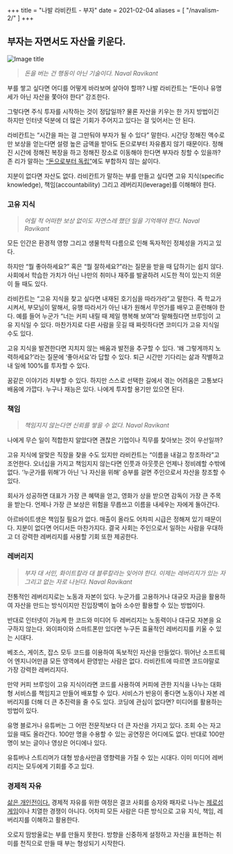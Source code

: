 +++
title = "나발 라비칸트 - 부자"
date = 2021-02-04
aliases = [
    "/navalism-2/"
]
+++

## 부자는 자면서도 자산을 키운다.

![Image title](https://bear-images.sfo2.cdn.digitaloceanspaces.com/kang-1662213764.webp)

> _돈을 버는 건 행동이 아닌 기술이다.
> Naval Ravikant_

부를 쌓고 싶다면 어디를 어떻게 바라보며 살아야 할까? 나발 라비칸트는 “돈이나 유명세가 아닌 자산을 쫓아야 한다” 강조한다.

그렇다면 주식 투자를 시작하는 것이 정답일까? 물론 자산을 키우는 한 가지 방법이긴 하지만 인터넷 덕분에 더 많은 기회가 주어지고 있다는 걸 잊어서는 안 된다.

라비칸트는 “시간을 파는 걸 그만둬야 부자가 될 수 있다” 말한다. 시간당 정해진 액수로만 보상을 얻는다면 설령 높은 금액을 받아도 돈으로부터 자유롭지 않기 때문이다. 정해진 시간에 정해진 복장을 하고 정해진 장소로 이동해야 한다면 부자라 칭할 수 있을까? 존 리가 말하는 [“돈으로부터 독립”](http://www.hkbs.co.kr/news/articleView.html?idxno=579420)에도 부합하지 않는 삶이다.

지분이 없다면 자산도 없다. 라비칸트가 말하는 부를 만들고 싶다면 고유 지식(specific knowledge), 책임(accountability) 그리고 레버리지(leverage)를 이해해야 한다.

### 고유 지식

> _어릴 적 어떠한 보상 없이도 자연스레 했던 일을 기억해야 한다.
> Naval Ravikant_

모든 인간은 환경적 영향 그리고 생물학적 다름으로 인해 독자적인 정체성을 가지고 있다.

하지만 “뭘 좋아하세요?” 혹은 “뭘 잘하세요?”라는 질문을 받을 때 답하기는 쉽지 않다. 사회에서 학습한 가치가 아닌 나만의 취미나 재주를 발굴하려 시도한 적이 있는지 의문이 들 때도 있다.

라비칸트는 “고유 지식을 찾고 싶다면 내재된 호기심을 따라가라”고 말한다. 즉 학교가 시켜서, 부모님이 말해서, 유행 따라서가 아닌 내가 원해서 무언가를 배우고 훈련해야 한다. 예를 들어 누군가 “너는 커피 내릴 때 제일 행복해 보여”라 말해줬다면 브루잉이 고유 지식일 수 있다. 마찬가지로 다른 사람을 웃길 때 짜릿하다면 코미디가 고유 지식일 수도 있다.

고유 지식을 발견한다면 지치지 않는 배움과 발전을 추구할 수 있다. ‘왜 그렇게까지 노력하세요?’라는 질문에 ‘좋아서요’라 답할 수 있다. 퇴근 시간만 기다리는 삶과 작별하고 내 일에 100%를 투자할 수 있다.

꿈같은 이야기라 치부할 수 있다. 하지만 스스로 선택한 길에서 겪는 어려움은 고통보다 배움에 가깝다. 누구나 재능은 있다. 나에게 투자할 용기만 있으면 된다.

### 책임

> _책임지지 않는다면 신뢰를 쌓을 수 없다.
> Naval Ravikant_

나에게 무슨 일이 적합한지 알았다면 괜찮은 기업이나 직무를 찾아보는 것이 우선일까?

고유 지식에 알맞은 직장을 찾을 수도 있지만 라비칸트는 “이름을 내걸고 창조하라”고 조언한다. 오너십을 가지고 책임지지 않는다면 인풋과 아웃풋은 언제나 정비례할 수밖에 없다. ‘누군가를 위해’가 아닌 ‘나 자신을 위해’ 승부를 걸면 주인으로서 자산을 창조할 수 있다.

회사가 성공하면 대표가 가장 큰 혜택을 얻고, 영화가 상을 받으면 감독이 가장 큰 주목을 받는다. 언제나 가장 큰 보상은 위험을 무릅쓰고 이름을 내세우는 자에게 돌아간다.

아르바이트생은 책임질 필요가 없다. 매출이 올라도 어차피 시급은 정해져 있기 때문이다. 지분이 없다면 어디서든 마찬가지다. 결국 사회는 주인으로서 일하는 사람을 우대하고 더 강력한 레버리지를 사용할 기회 또한 제공한다.

### 레버리지

> _부자 대 서민, 화이트칼라 대 블루칼라는 잊어야 한다. 이제는 레버리지가 있는 자 그리고 없는 자로 나뉜다.
> Naval Ravikant_

전통적인 레버리지로는 노동과 자본이 있다. 누군가를 고용하거나 대규모 자금을 활용하여 자산을 만드는 방식이지만 진입장벽이 높아 소수만 활용할 수 있는 방법이다.

반대로 인터넷이 가능케 한 코드와 미디어 두 레버리지는 노동력이나 대규모 자본을 요구하지 않는다. 와이파이와 스마트폰만 있다면 누구든 효율적인 레버리지를 키울 수 있는 시대다.

베조스, 게이츠, 잡스 모두 코드를 이용하여 독보적인 자산을 만들었다. 뛰어난 소프트웨어 엔지니어만큼 모든 영역에서 환영받는 사람은 없다. 라비칸트에 따르면 코드야말로 가장 강력한 레버리지다.

만약 커피 브루잉이 고유 지식이라면 코드를 사용하여 커피에 관한 지식을 나누는 대화형 서비스를 책임지고 만들어 배포할 수 있다. 서비스가 반응이 좋다면 노동이나 자본 레버리지를 더해 더 큰 추진력을 줄 수도 있다. 코딩에 관심이 없다면? 미디어를 활용하는 방법이 있다.

유명 블로거나 유튜버는 그 어떤 전문직보다 더 큰 자산을 가지고 있다. 조회 수는 자고 있을 때도 올라간다. 100만 명을 수용할 수 있는 공연장은 어디에도 없다. 반대로 100만 명이 보는 글이나 영상은 어디에나 있다.

유튜버나 스트리머가 대형 방송사만큼 영향력을 가질 수 있는 시대다. 이미 미디어 레버리지는 모두에게 기회를 주고 있다.

### 경제적 자유

[삶은 개인전이다.](https://twitter.com/naval/status/806034795658522624) 경제적 자유를 위한 여정은 결코 사회를 승자와 패자로 나누는 [제로섬 게임](https://ko.wikipedia.org/wiki/%EC%A0%9C%EB%A1%9C%EC%84%AC_%EA%B2%8C%EC%9E%84#:\~:text=%EC%A0%9C%EB%A1%9C%20%EC%84%AC(zero%2Dsum),%EB%98%90%EB%8A%94%20%EA%B7%B8%20%EC%83%81%ED%83%9C%EB%A5%BC%20%EB%A7%90%ED%95%9C%EB%8B%A4.)이나 치열한 경쟁이 아니다. 어차피 모든 사람은 다른 방식으로 고유 지식, 책임, 레버리지를 이해하고 활용한다.

오로지 땀방울로는 부를 만들지 못한다. 방향을 신중하게 설정하고 자신을 표현하는 취미를 천직으로 만들 때 부는 형성되기 시작한다.